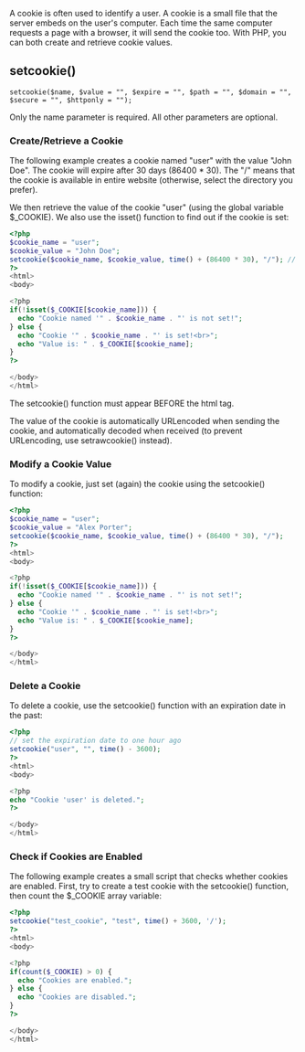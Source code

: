A cookie is often used to identify a user. A cookie is a small file that the server embeds on the user's computer. Each time the same computer requests a page with a browser, it will send the cookie too. With PHP, you can both create and retrieve cookie values.

## setcookie()

```
setcookie($name, $value = "", $expire = "", $path = "", $domain = "", $secure = "", $httponly = "");
```

Only the name parameter is required. All other parameters are optional.

### Create/Retrieve a Cookie
The following example creates a cookie named "user" with the value "John Doe". The cookie will expire after 30 days (86400 * 30). The "/" means that the cookie is available in entire website (otherwise, select the directory you prefer).

We then retrieve the value of the cookie "user" (using the global variable $_COOKIE). We also use the isset() function to find out if the cookie is set:

```php
<?php
$cookie_name = "user";
$cookie_value = "John Doe";
setcookie($cookie_name, $cookie_value, time() + (86400 * 30), "/"); // 86400 = 1 day
?>
<html>
<body>

<?php
if(!isset($_COOKIE[$cookie_name])) {
  echo "Cookie named '" . $cookie_name . "' is not set!";
} else {
  echo "Cookie '" . $cookie_name . "' is set!<br>";
  echo "Value is: " . $_COOKIE[$cookie_name];
}
?>

</body>
</html>
```

The setcookie() function must appear BEFORE the html tag.

The value of the cookie is automatically URLencoded when sending the cookie, and automatically decoded when received (to prevent URLencoding, use setrawcookie() instead).

### Modify a Cookie Value
To modify a cookie, just set (again) the cookie using the setcookie() function:

```php
<?php
$cookie_name = "user";
$cookie_value = "Alex Porter";
setcookie($cookie_name, $cookie_value, time() + (86400 * 30), "/");
?>
<html>
<body>

<?php
if(!isset($_COOKIE[$cookie_name])) {
  echo "Cookie named '" . $cookie_name . "' is not set!";
} else {
  echo "Cookie '" . $cookie_name . "' is set!<br>";
  echo "Value is: " . $_COOKIE[$cookie_name];
}
?>

</body>
</html>
```

### Delete a Cookie
To delete a cookie, use the setcookie() function with an expiration date in the past:

```php
<?php
// set the expiration date to one hour ago
setcookie("user", "", time() - 3600);
?>
<html>
<body>

<?php
echo "Cookie 'user' is deleted.";
?>

</body>
</html>
```

### Check if Cookies are Enabled
The following example creates a small script that checks whether cookies are enabled. First, try to create a test cookie with the setcookie() function, then count the $_COOKIE array variable:

```php
<?php
setcookie("test_cookie", "test", time() + 3600, '/');
?>
<html>
<body>

<?php
if(count($_COOKIE) > 0) {
  echo "Cookies are enabled.";
} else {
  echo "Cookies are disabled.";
}
?>

</body>
</html>
```


